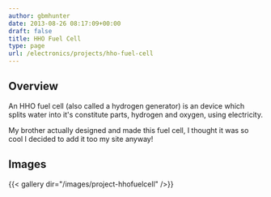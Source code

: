 ```yaml
---
author: gbmhunter
date: 2013-08-26 08:17:09+00:00
draft: false
title: HHO Fuel Cell
type: page
url: /electronics/projects/hho-fuel-cell
---
```


## Overview

An HHO fuel cell (also called a hydrogen generator) is an device which splits water into it's constitute parts, hydrogen and oxygen, using electricity.

My brother actually designed and made this fuel cell, I thought it was so cool I decided to add it too my site anyway!

## Images

{{< gallery dir="/images/project-hhofuelcell" />}}